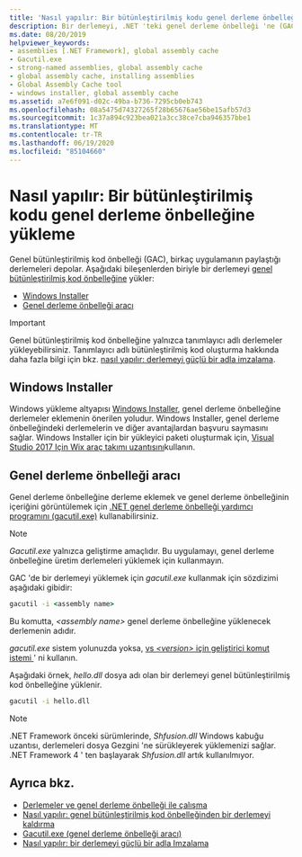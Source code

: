 ```yaml
---
title: 'Nasıl yapılır: Bir bütünleştirilmiş kodu genel derleme önbelleğine yükleme'
description: Bir derlemeyi, .NET 'teki genel derleme önbelleği 'ne (GAC) yükleyerek birçok uygulama tarafından paylaşılabilir. Windows Installer veya GAC yardımcı programını kullanın.
ms.date: 08/20/2019
helpviewer_keywords:
- assemblies [.NET Framework], global assembly cache
- Gacutil.exe
- strong-named assemblies, global assembly cache
- global assembly cache, installing assemblies
- Global Assembly Cache tool
- windows installer, global assembly cache
ms.assetid: a7e6f091-d02c-49ba-b736-7295cb0eb743
ms.openlocfilehash: 08a5475d74327265f28b65676ae56be15afb57d3
ms.sourcegitcommit: 1c37a894c923bea021a3cc38ce7cba946357bbe1
ms.translationtype: MT
ms.contentlocale: tr-TR
ms.lasthandoff: 06/19/2020
ms.locfileid: "85104660"
---
```

# <a name="how-to-install-an-assembly-into-the-global-assembly-cache"></a>Nasıl yapılır: Bir bütünleştirilmiş kodu genel derleme önbelleğine yükleme

Genel bütünleştirilmiş kod önbelleği (GAC), birkaç uygulamanın paylaştığı derlemeleri depolar. Aşağıdaki bileşenlerden biriyle bir derlemeyi [genel bütünleştirilmiş kod önbelleğine](gac.md) yükler:

- [Windows Installer](#windows-installer)
- [Genel derleme önbelleği aracı](#global-assembly-cache-tool)

> [!IMPORTANT]
> Genel bütünleştirilmiş kod önbelleğine yalnızca tanımlayıcı adlı derlemeler yükleyebilirsiniz. Tanımlayıcı adlı bütünleştirilmiş kod oluşturma hakkında daha fazla bilgi için bkz. [nasıl yapılır: derlemeyi güçlü bir adla imzalama](../../standard/assembly/sign-strong-name.md).

## <a name="windows-installer"></a>Windows Installer

Windows yükleme altyapısı [Windows Installer](/windows/desktop/Msi/installation-of-assemblies-to-the-global-assembly-cache), genel derleme önbelleğine derlemeler eklemenin önerilen yoludur. Windows Installer, genel derleme önbelleğindeki derlemelerin ve diğer avantajlardan başvuru saymasını sağlar. Windows Installer için bir yükleyici paketi oluşturmak için, [Visual Studio 2017 Için Wix araç takımı uzantısını](https://marketplace.visualstudio.com/items?itemName=RobMensching.WixToolsetVisualStudio2017Extension)kullanın.

## <a name="global-assembly-cache-tool"></a>Genel derleme önbelleği aracı

Genel derleme önbelleğine derleme eklemek ve genel derleme önbelleğinin içeriğini görüntülemek için [.NET genel derleme önbelleği yardımcı programını (gacutil.exe)](../tools/gacutil-exe-gac-tool.md) kullanabilirsiniz.

   > [!NOTE]
   > *Gacutil.exe* yalnızca geliştirme amaçlıdır. Bu uygulamayı, genel derleme önbelleğine üretim derlemeleri yüklemek için kullanmayın.

GAC 'de bir derlemeyi yüklemek için *gacutil.exe* kullanmak için sözdizimi aşağıdaki gibidir:

```cmd
gacutil -i <assembly name>
```

Bu komutta, *\<assembly name>* genel derleme önbelleğine yüklenecek derlemenin adıdır.

*gacutil.exe* sistem yolunuzda yoksa, [vs *\<version>* için geliştirici komut istemi ](../tools/developer-command-prompt-for-vs.md)' ni kullanın.

Aşağıdaki örnek, *hello.dll* dosya adı olan bir derlemeyi genel bütünleştirilmiş kod önbelleğine yüklenir.

```cmd
gacutil -i hello.dll
```

> [!NOTE]
> .NET Framework önceki sürümlerinde, *Shfusion.dll* Windows kabuğu uzantısı, derlemeleri dosya Gezgini 'ne sürükleyerek yüklemenizi sağlar. .NET Framework 4 ' ten başlayarak *Shfusion.dll* artık kullanılmıyor.

## <a name="see-also"></a>Ayrıca bkz.

- [Derlemeler ve genel derleme önbelleği ile çalışma](working-with-assemblies-and-the-gac.md)
- [Nasıl yapılır: genel bütünleştirilmiş kod önbelleğinden bir derlemeyi kaldırma](how-to-remove-an-assembly-from-the-gac.md)
- [Gacutil.exe (genel derleme önbelleği aracı)](../tools/gacutil-exe-gac-tool.md)
- [Nasıl yapılır: bir derlemeyi güçlü bir adla Imzalama](../../standard/assembly/sign-strong-name.md)
